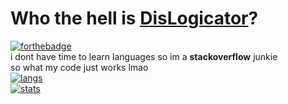# Who the hell is [DisLogicator](http://bit.ly/DisLogicator)?
[![forthebadge](https://forthebadge.com/images/badges/powered-by-black-magic.svg)](https://forthebadge.com)</br>
i dont have time to learn languages so im a **stackoverflow** junkie</br>
so what my code just works lmao</br>
[![langs](https://github-readme-stats.vercel.app/api/top-langs/?username=DisLogicator&theme=blue-green&layout=compact)](http://bit.ly/DisLogicator)</br>
[![stats](https://github-readme-stats.vercel.app/api?username=DisLogicator&theme=blue-green)](http://bit.ly/DisLogicator)</br>
